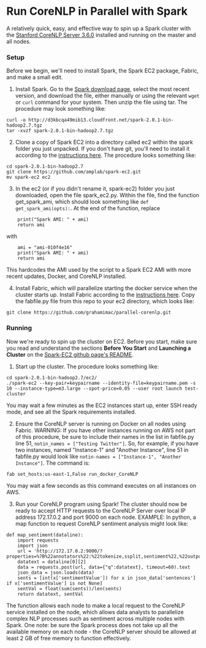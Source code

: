 # Run CoreNLP in Parallel with Spark

A relatively quick, easy, and effective way to spin up a Spark cluster with the [Stanford CoreNLP Server 3.6.0](http://stanfordnlp.github.io/CoreNLP/download.html) installed and running on the master and all nodes.

### Setup

Before we begin, we'll need to install Spark, the Spark EC2 package, Fabric, and make a small edit.

1. Install Spark. Go to the [Spark download page](http://spark.apache.org/downloads.html), select the most recent version, and download the file, either manually or using the relevant `wget` or `curl` command for your system. Then unzip the file using tar. The procedure may look something like:

```
curl -o http://d3kbcqa49mib13.cloudfront.net/spark-2.0.1-bin-hadoop2.7.tgz
tar -xvzf spark-2.0.1-bin-hadoop2.7.tgz
```

2. Clone a copy of Spark EC2 into a directory called ec2 within the spark folder you just unpacked. If you don't have git, you'll need to install it according to the [instructions here](https://git-scm.com/book/en/v2/Getting-Started-Installing-Git). The procedure looks something like:

```
cd spark-2.0.1-bin-hadoop2.7
git clone https://github.com/amplab/spark-ec2.git
mv spark-ec2 ec2
```

3. In the ec2 (or if you didn't rename it, spark-ec2) folder you just downloaded, open the file spark_ec2.py. Within the file, find the function get_spark_ami, which should look something like `def get_spark_ami(opts):`. At the end of the function, replace

```
    print("Spark AMI: " + ami)
    return ami
```

with 

```
	ami = "ami-010f4e16"
	print("Spark AMI: " + ami)
	return ami
```

This hardcodes the AMI used by the script to a Spark EC2 AMI with more recent updates, Docker, and CoreNLP installed.

4. Install Fabric, which will parallelize starting the docker service when the cluster starts up. Install Fabric according to the [instructions here](http://www.fabfile.org/installing.html). Copy the fabfile.py file from this repo to your ec2 directory, which looks like:

```
git clone https://github.com/grahamimac/parallel-corenlp.git
```

### Running

Now we're ready to spin up the cluster on EC2. Before you start, make sure you read and understand the sections **Before You Start** and **Launching a Cluster** on the [Spark-EC2 github page's README](https://github.com/amplab/spark-ec2/tree/branch-2.0).

1. Start up the cluster. The procedure looks something like:

```
cd spark-2.0.1-bin-hadoop2.7/ec2/
./spark-ec2 --key-pair=keypairname --identity-file=keypairname.pem -s 10 --instance-type=m3.large --spot-price=0.05 --user root launch test-cluster
```

You may wait a few minutes as the EC2 instances start up, enter SSH ready mode, and see all the Spark requirements installed.

2. Ensure the CoreNLP server is running on Docker on all nodes using Fabric. WARNING: If you have other instances running on AWS not part of this procedure, be sure to include their names in the list in fabfile.py line 51, `notin_names = ["Testing Twitter"]`. So, for example, if you have two instances, named "Instance-1" and "Another Instance", line 51 in fabfile.py would look like `notin-names = ["Instance-1", "Another Instance"]`. The command is:

```
fab set_hosts:us-east-1,False run_docker_CoreNLP
```

You may wait a few seconds as this command executes on all instances on AWS. 

3. Run your CoreNLP program using Spark! The cluster should now be ready to accept HTTP requests to the CoreNLP Server over local IP address 172.17.0.2 and port 9000 on each node. EXAMPLE: In python, a map function to request CoreNLP sentiment analysis might look like:

```
def map_sentiment(dataline):
	import requests
	import json
	url = 'http://172.17.0.2:9000/?properties=%7B%22annotators%22:%22tokenize,ssplit,sentiment%22,%22outputFormat%22:%22json%22%7D'
	datatext = dataline[0][2]
	data = requests.post(url, data={"q":datatext}, timeout=60).text
	json_data = json.loads(data)
	sents = [int(x['sentimentValue']) for x in json_data['sentences'] if x['sentimentValue'] is not None]
	sentVal = float(sum(sents))/len(sents)
	return datatext, sentVal
```

The function allows each node to make a local request to the CoreNLP service installed on the node, which allows data analysts to parallelize complex NLP processes such as sentiment across multiple nodes with Spark. One note: be sure the Spark process does not take up all the available memory on each node - the CoreNLP server should be allowed at least 2 GB of free memory to function effectively.